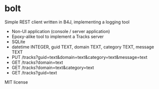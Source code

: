 # bolt
Simple REST client written in B4J, implementing a logging tool

 * Non-UI application (console / server application)
 * Epoxy-alike tool to implement a Tracks server
 * SQLite 
 * datetime INTEGER, guid TEXT, domain TEXT, category TEXT, message TEXT
 * PUT /tracks?guid=text&domain=text&category=text&message=text
 * GET /tracks?domain=text
 * GET /tracks?domain=text&category=text
 * GET /tracks?guid=text

MIT license
